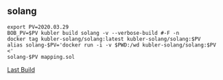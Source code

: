 ## solang

``` shell
export PV=2020.03.29 
BOB_PV=$PV kubler build solang -v --verbose-build #-F -n
docker tag kubler-solang/solang:latest kubler-solang/solang:$PV
alias solang-$PV='docker run -i -v $PWD:/wd kubler-solang/solang:$PV <'
solang-$PV mapping.sol
```

[Last Build][packages]

[solang]: https://github.com/hyperledger-labs/solang
[packages]: PACKAGES.md
